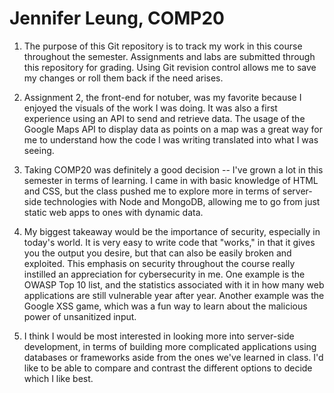 # Jennifer Leung, COMP20

1. The purpose of this Git repository is to track my work in this course throughout the semester. Assignments and labs are submitted through this repository for grading. Using Git revision control allows me to save my changes or roll them back if the need arises.

2. Assignment 2, the front-end for notuber, was my favorite because I enjoyed the visuals of the work I was doing. It was also a first experience using an API to send and retrieve data. The usage of the Google Maps API to display data as points on a map was a great way for me to understand how the code I was writing translated into what I was seeing.

3. Taking COMP20 was definitely a good decision -- I've grown a lot in this semester in terms of learning. I came in with basic knowledge of HTML and CSS, but the class pushed me to explore more in terms of server-side technologies with Node and MongoDB, allowing me to go from just static web apps to ones with dynamic data.

4. My biggest takeaway would be the importance of security, especially in today's world. It is very easy to write code that "works," in that it gives you the output you desire, but that can also be easily broken and exploited. This emphasis on security throughout the course really instilled an appreciation for cybersecurity in me. One example is the OWASP Top 10 list, and the statistics associated with it in how many web applications are still vulnerable year after year. Another example was the Google XSS game, which was a fun way to learn about the malicious power of unsanitized input.

5. I think I would be most interested in looking more into server-side development, in terms of building more complicated applications using databases or frameworks aside from the ones we've learned in class. I'd like to be able to compare and contrast the different options to decide which I like best.